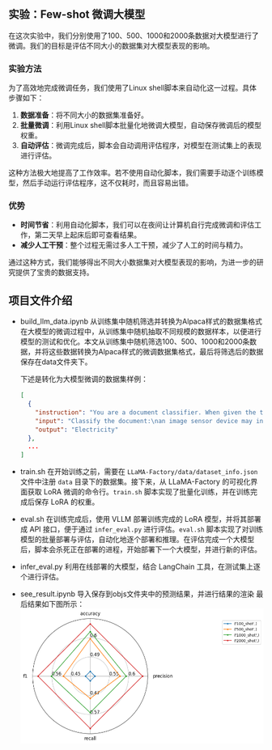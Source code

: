 ## 实验：Few-shot 微调大模型

在这次实验中，我们分别使用了100、500、1000和2000条数据对大模型进行了微调。我们的目标是评估不同大小的数据集对大模型表现的影响。

### 实验方法

为了高效地完成微调任务，我们使用了Linux shell脚本来自动化这一过程。具体步骤如下：
1. **数据准备**：将不同大小的数据集准备好。
2. **批量微调**：利用Linux shell脚本批量化地微调大模型，自动保存微调后的模型权重。
3. **自动评估**：微调完成后，脚本会自动调用评估程序，对模型在测试集上的表现进行评估。

这种方法极大地提高了工作效率。若不使用自动化脚本，我们需要手动逐个训练模型，然后手动运行评估程序，这不仅耗时，而且容易出错。

### 优势

- **时间节省**：利用自动化脚本，我们可以在夜间让计算机自行完成微调和评估工作，第二天早上起床后即可查看结果。
- **减少人工干预**：整个过程无需过多人工干预，减少了人工的时间与精力。

通过这种方式，我们能够得出不同大小数据集对大模型表现的影响，为进一步的研究提供了宝贵的数据支持。

## 项目文件介绍

* build_llm_data.ipynb
  从训练集中随机筛选并转换为Alpaca样式的数据集格式
  在大模型的微调过程中，从训练集中随机抽取不同规模的数据样本，以便进行模型的测试和优化。本文从训练集中随机筛选100、500、1000和2000条数据，并将这些数据转换为Alpaca样式的微调数据集格式，最后将筛选后的数据保存在data文件夹下。

  下述是转化为大模型微调的数据集样例：

  ```json
  [
    {
      "instruction": "You are a document classifier. When given the text, you classify the text into one of the following categories:\n\n\"Human Necessities\"\n\"Performing Operations; Transporting\"\n\"Chemistry; Metallurgy\"\n\"Textiles; Paper\"\n\"Fixed Constructions\"\n\"Mechanical Engineering; Lightning; Heating; Weapons; Blasting\"\n\"Physics\"\n\"Electricity\"\n\"General tagging of new or cross-sectional technology\"\n\"Unknown\"\n\nYour output should only contain one of the categories and no explanation or any other text.",
      "input": "Classify the document:\nan image sensor device may include a dual - gated charge storage region within a substrate . the dual - gated charge storage region includes first and second diodes within a common charge generating region . this charge generating region is configured to receive light incident on a surface of the image sensor device . the first and second diodes include respective first conductivity type regions responsive to first and second gate signals , respectively . these first and second gate signals are active during non - overlapping time intervals .",
      "output": "Electricity"
    },
    ...
  ]
  ```


* train.sh
在开始训练之前，需要在 `LLaMA-Factory/data/dataset_info.json` 文件中注册 `data` 目录下的数据集。接下来，从 LLaMA-Factory 的可视化界面获取 LoRA 微调的命令行。`train.sh` 脚本实现了批量化训练，并在训练完成后保存 LoRA 的权重。

* eval.sh
在训练完成后，使用 VLLM 部署训练完成的 LoRA 模型，并将其部署成 API 接口，便于通过 `infer_eval.py` 进行评估。`eval.sh` 脚本实现了对训练模型的批量部署与评估，自动化地逐个部署和推理。在评估完成一个大模型后，脚本会杀死正在部署的进程，开始部署下一个大模型，并进行新的评估。

* infer_eval.py
利用在线部署的大模型，结合 LangChain 工具，在测试集上逐个进行评估。

* see_result.ipynb
导入保存到objs文件夹中的预测结果，并进行结果的渲染
最后结果如下图所示：
![./result.png](./result.png)


